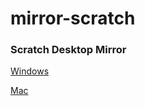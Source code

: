 # mirror-scratch

### Scratch Desktop Mirror

[Windows](http://wbmirror.luogu.ml/desktop/Scratch%20Setup.exe)

[Mac](http://wbmirror.luogu.ml/desktop/Scratch.dmg)
